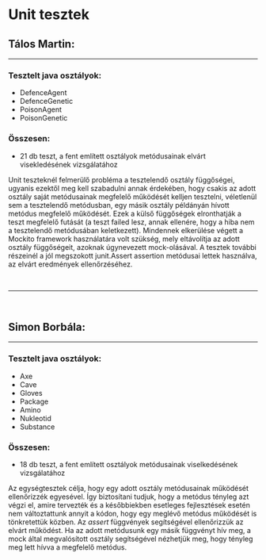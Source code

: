# **Unit tesztek**

## Tálos Martin:

---

### Tesztelt java osztályok:
- DefenceAgent
- DefenceGenetic
- PoisonAgent
- PoisonGenetic

### Összesen:
- 21 db teszt, a fent említett osztályok metódusainak elvárt visekledésének vizsgálatához

Unit teszteknél felmerülő probléma a tesztelendő osztály függőségei, ugyanis ezektől meg kell szabadulni annak érdekében, hogy csakis az adott osztály saját metódusainak megfelelő működését kelljen tesztelni, véletlenül sem a tesztelendő metódusban, egy másik osztály példányán hívott metódus megfelelő működését. Ezek a külső függőségek elronthatják a teszt megfelelő futását (a teszt failed lesz, annak ellenére, hogy a hiba nem a tesztelendő metódusában keletkezett). Mindennek elkerülése végett a Mockito framework használatára volt szükség, mely eltávolítja az adott osztály függőségeit, azoknak úgynevezett mock-olásával. A tesztek további részeinél a jól megszokott junit.Assert assertion metódusai lettek használva, az elvárt eredmények ellenőrzéséhez.

<br>

---

<br>

## Simon Borbála:

---

### Tesztelt java osztályok:
- Axe
- Cave
- Gloves
- Package
- Amino
- Nukleotid
- Substance

### Összesen:
- 18 db teszt, a fent említett osztályok metódusainak viselkedésének vizsgálatához

Az egységtesztek célja, hogy egy adott osztály metódusainak működését ellenőrizzék egyesével. Így biztosítani tudjuk, hogy a metódus tényleg azt végzi el, amire tervezték és a későbbiekben esetleges fejlesztések esetén nem változtattunk annyit a kódon, hogy egy meglévő metódus működését is tönkretettük közben. Az _assert_ függvények segítségével ellenőrizzük az elvárt működést. Ha az adott metódusunk egy másik függvényt hív meg, a mock által megvalósított osztály segítségével nézhetjük meg, hogy tényleg meg lett hívva a megfelelő metódus.